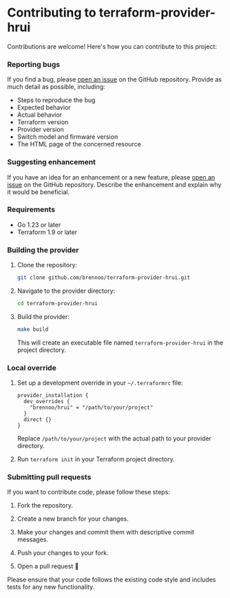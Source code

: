 # Contributing to terraform-provider-hrui

Contributions are welcome! Here's how you can contribute to this project:
### Reporting bugs

If you find a bug, please [open an issue](https://github.com/brennoo/terraform-provider-hrui/issues/new) on the GitHub repository. Provide as much detail as possible, including:

*   Steps to reproduce the bug
*   Expected behavior
*   Actual behavior
*   Terraform version
*   Provider version
*   Switch model and firmware version
*   The HTML page of the concerned resource

### Suggesting enhancement

If you have an idea for an enhancement or a new feature, please [open an issue](https://github.com/brennoo/terraform-provider-hrui/issues/new) on the GitHub repository. Describe the enhancement and explain why it would be beneficial.

### Requirements

* Go 1.23 or later
* Terraform 1.9 or later
### Building the provider

1. Clone the repository:

    ```bash
    git clone github.com/brennoo/terraform-provider-hrui.git
    ```

2. Navigate to the provider directory:

    ```bash
    cd terraform-provider-hrui
    ```

3. Build the provider:

    ```bash
    make build
    ```

    This will create an executable file named `terraform-provider-hrui` in the project directory.


### Local override
1.  Set up a development override in your `~/.terraformrc` file:

    ```
    provider_installation {
      dev_overrides {
        "brennoo/hrui" = "/path/to/your/project"
      }
      direct {}
    }
    ```

    Replace `/path/to/your/project` with the actual path to your provider directory.

2.  Run `terraform init` in your Terraform project directory.

### Submitting pull requests

If you want to contribute code, please follow these steps:

1.  Fork the repository.
2.  Create a new branch for your changes.
3.  Make your changes and commit them with descriptive commit messages.
4.  Push your changes to your fork.  

5.  Open a pull request :tada:

Please ensure that your code follows the existing code style and includes tests for any new functionality.
